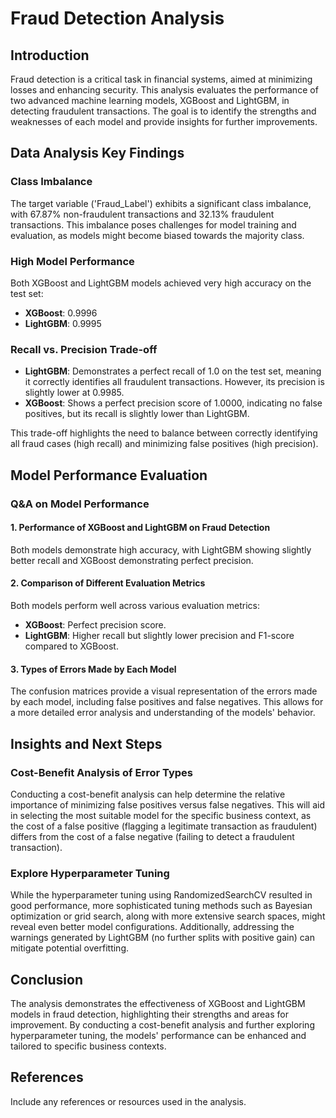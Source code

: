 # Fraud Detection Analysis

## Introduction
Fraud detection is a critical task in financial systems, aimed at minimizing losses and enhancing security. This analysis evaluates the performance of two advanced machine learning models, XGBoost and LightGBM, in detecting fraudulent transactions. The goal is to identify the strengths and weaknesses of each model and provide insights for further improvements.

## Data Analysis Key Findings
### Class Imbalance
The target variable ('Fraud_Label') exhibits a significant class imbalance, with 67.87% non-fraudulent transactions and 32.13% fraudulent transactions. This imbalance poses challenges for model training and evaluation, as models might become biased towards the majority class.

### High Model Performance
Both XGBoost and LightGBM models achieved very high accuracy on the test set:
- **XGBoost**: 0.9996
- **LightGBM**: 0.9995

### Recall vs. Precision Trade-off
- **LightGBM**: Demonstrates a perfect recall of 1.0 on the test set, meaning it correctly identifies all fraudulent transactions. However, its precision is slightly lower at 0.9985.
- **XGBoost**: Shows a perfect precision score of 1.0000, indicating no false positives, but its recall is slightly lower than LightGBM.

This trade-off highlights the need to balance between correctly identifying all fraud cases (high recall) and minimizing false positives (high precision).

## Model Performance Evaluation
### Q&A on Model Performance
#### 1. Performance of XGBoost and LightGBM on Fraud Detection
Both models demonstrate high accuracy, with LightGBM showing slightly better recall and XGBoost demonstrating perfect precision.

#### 2. Comparison of Different Evaluation Metrics
Both models perform well across various evaluation metrics:
- **XGBoost**: Perfect precision score.
- **LightGBM**: Higher recall but slightly lower precision and F1-score compared to XGBoost.

#### 3. Types of Errors Made by Each Model
The confusion matrices provide a visual representation of the errors made by each model, including false positives and false negatives. This allows for a more detailed error analysis and understanding of the models' behavior.

## Insights and Next Steps
### Cost-Benefit Analysis of Error Types
Conducting a cost-benefit analysis can help determine the relative importance of minimizing false positives versus false negatives. This will aid in selecting the most suitable model for the specific business context, as the cost of a false positive (flagging a legitimate transaction as fraudulent) differs from the cost of a false negative (failing to detect a fraudulent transaction).

### Explore Hyperparameter Tuning
While the hyperparameter tuning using RandomizedSearchCV resulted in good performance, more sophisticated tuning methods such as Bayesian optimization or grid search, along with more extensive search spaces, might reveal even better model configurations. Additionally, addressing the warnings generated by LightGBM (no further splits with positive gain) can mitigate potential overfitting.

## Conclusion
The analysis demonstrates the effectiveness of XGBoost and LightGBM models in fraud detection, highlighting their strengths and areas for improvement. By conducting a cost-benefit analysis and further exploring hyperparameter tuning, the models' performance can be enhanced and tailored to specific business contexts.

## References
Include any references or resources used in the analysis.
